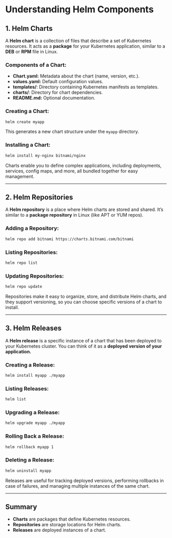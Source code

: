 # Understanding Helm Components


## 1. Helm Charts

A **Helm chart** is a collection of files that describe a set of Kubernetes resources. It acts as a **package** for your Kubernetes application, similar to a **DEB** or **RPM** file in Linux.

### **Components of a Chart:**

* **Chart.yaml:** Metadata about the chart (name, version, etc.).
* **values.yaml:** Default configuration values.
* **templates/**: Directory containing Kubernetes manifests as templates.
* **charts/**: Directory for chart dependencies.
* **README.md:** Optional documentation.

### **Creating a Chart:**

```bash
helm create myapp
```

This generates a new chart structure under the `myapp` directory.

### **Installing a Chart:**

```bash
helm install my-nginx bitnami/nginx
```

Charts enable you to define complex applications, including deployments, services, config maps, and more, all bundled together for easy management.

---

## 2. Helm Repositories

A **Helm repository** is a place where Helm charts are stored and shared. It’s similar to a **package repository** in Linux (like APT or YUM repos).

### **Adding a Repository:**

```bash
helm repo add bitnami https://charts.bitnami.com/bitnami
```

### **Listing Repositories:**

```bash
helm repo list
```

### **Updating Repositories:**

```bash
helm repo update
```

Repositories make it easy to organize, store, and distribute Helm charts, and they support versioning, so you can choose specific versions of a chart to install.

---

## 3. Helm Releases

A **Helm release** is a specific instance of a chart that has been deployed to your Kubernetes cluster. You can think of it as a **deployed version of your application.**

### **Creating a Release:**

```bash
helm install myapp ./myapp
```

### **Listing Releases:**

```bash
helm list
```

### **Upgrading a Release:**

```bash
helm upgrade myapp ./myapp
```

### **Rolling Back a Release:**

```bash
helm rollback myapp 1
```

### **Deleting a Release:**

```bash
helm uninstall myapp
```

Releases are useful for tracking deployed versions, performing rollbacks in case of failures, and managing multiple instances of the same chart.

---

## Summary

* **Charts** are packages that define Kubernetes resources.
* **Repositories** are storage locations for Helm charts.
* **Releases** are deployed instances of a chart.
